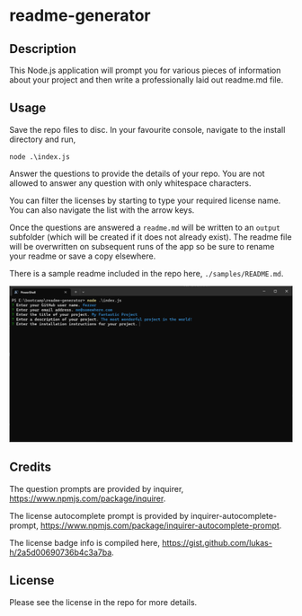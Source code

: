 # readme-generator

## Description

This Node.js application will prompt you for various pieces of information about your project and then write a professionally laid out readme.md file.

## Usage

Save the repo files to disc. In your favourite console, navigate to the install directory and run, 
```
node .\index.js
```
Answer the questions to provide the details of your repo. You are not allowed to answer any question with only whitespace characters. 

You can filter the licenses by starting to type your required license name. You can also navigate the list with the arrow keys.

Once the questions are answered a `readme.md` will be written to an `output` subfolder (which will be created if it does not already exist). The readme file will be overwritten on subsequent runs of the app so be sure to rename your readme or save a copy elsewhere.

There is a sample readme included in the repo here, `./samples/README.md`.

![questions](./assets/images/screenshot01.png)

## Credits

The question prompts are provided by inquirer, <https://www.npmjs.com/package/inquirer>.

The license autocomplete prompt is provided by inquirer-autocomplete-prompt, <https://www.npmjs.com/package/inquirer-autocomplete-prompt>.

The license badge info is compiled here, <https://gist.github.com/lukas-h/2a5d00690736b4c3a7ba>.

## License

Please see the license in the repo for more details.